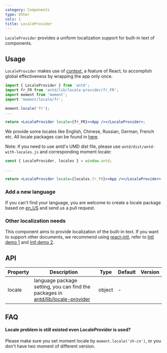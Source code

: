 ```yaml
---
category: Components
type: Other
cols: 1
title: LocaleProvider
---
```


`LocaleProvider` provides a uniform localization support for built-in text of components.

## Usage

`LocaleProvider` makes use of [context](https://facebook.github.io/react/docs/context.html), a feature of React, to accomplish global effectiveness by wrapping the app only once.

```jsx
import { LocaleProvider } from 'antd';
import fr_FR from 'antd/lib/locale-provider/fr_FR';
import moment from 'moment';
import 'moment/locale/fr';

moment.locale('fr');
...

return <LocaleProvider locale={fr_FR}><App /></LocaleProvider>;
```

We provide some locales like English, Chinese, Russian, German, French etc. All locale packages can be found in [here](https://github.com/ant-design/ant-design/blob/master/components/locale-provider/).

Note: if you need to use antd's UMD dist file, please use `antd/dist/antd-with-locales.js` and corresponding moment locale:

```jsx
const { LocaleProvider, locales } = window.antd;

...

return <LocaleProvider locale={locales.fr_FR}><App /></LocaleProvider>;
```

### Add a new language

If you can't find your language, you are welcome to create a locale package based on [en_US](https://github.com/ant-design/ant-design/blob/master/components/locale-provider/en_US.tsx) and send us a pull request.

### Other localization needs

This component aims to provide localization of the built-in text. If you want to support other documents, we recommend using [react-intl](https://github.com/yahoo/react-intl), refer to [Intl demo 1](http://github.com/ant-design/intl-example) and [Intl demo 2](http://yiminghe.me/learning-react/examples/react-intl.html?locale=en-US).

## API

| Property | Description | Type | Default | Version |
| --- | --- | --- | --- | --- |
| locale | language package setting, you can find the packages in [antd/lib/locale-provider](http://unpkg.com/antd/lib/locale-provider/) | object | - |  |

## FAQ

#### Locale problem is still existed even LocaleProvider is used?

Please make sure you set moment locale by `moment.locale('zh-cn')`, or you don't have two moment of different version.
